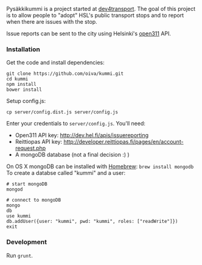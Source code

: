 Pysäkkikummi is a project started at [dev4transport](http://forumvirium.fi/tapahtuma/dev4transport-4-5102013). The goal of this project is to allow people to "adopt" HSL's public transport stops and to report when there are issues with the stop.

Issue reports can be sent to the city using Helsinki's [open311](http://open311.org/) API.

### Installation

Get the code and install dependencies:

    git clone https://github.com/oiva/kummi.git
    cd kummi
    npm install
    bower install

Setup config.js:

    cp server/config.dist.js server/config.js
    
Enter your credentials to `server/config.js`. You'll need:
* Open311 API key: http://dev.hel.fi/apis/issuereporting
* Reittiopas API key: http://developer.reittiopas.fi/pages/en/account-request.php
* A mongoDB database (not a final decision :) )

On OS X mongoDB can be installed with [Homebrew](http://brew.sh/): `brew install mongodb`
To create a databse called "kummi" and a user:

    # start mongoDB
    mongod
    
    # connect to mongoDB
    mongo
    db
    use kummi
    db.addUser({user: "kummi", pwd: "kummi", roles: ["readWrite"]})
    exit

### Development

Run `grunt`.
